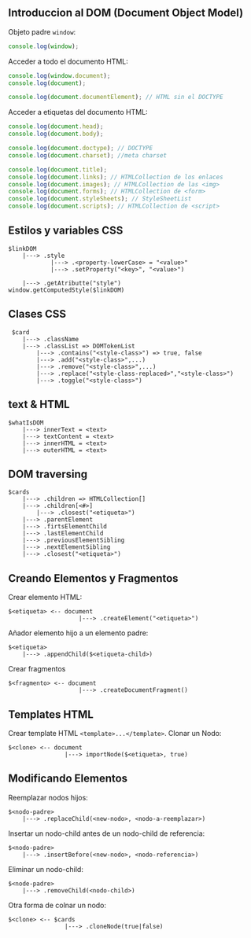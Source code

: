 ## Introduccion al DOM (Document Object Model)
Objeto padre `window`:
```javascript
console.log(window);
```
Acceder a todo el documento HTML:
```javascript
console.log(window.document);
console.log(document);

console.log(document.documentElement); // HTML sin el DOCTYPE
```
Acceder a etiquetas del documento HTML:
```javascript
console.log(document.head);
console.log(document.body);

console.log(document.doctype); // DOCTYPE 
console.log(document.charset); //meta charset 

console.log(document.title);
console.log(document.links); // HTMLCollection de los enlaces
console.log(document.images); // HTMLCollection de las <img>
console.log(document.forms); // HTMLCollection de <form>
console.log(document.styleSheets); // StyleSheetList
console.log(document.scripts); // HTMLCollection de <script>
```




## Estilos y variables CSS
```
$linkDOM
    |---> .style
            |---> .<property-lowerCase> = "<value>"
            |---> .setProperty("<key>", "<value>")

    |---> .getAtributte("style")
window.getComputedStyle($linkDOM)
```
## Clases CSS
```
 $card
    |---> .className 
    |---> .classList => DOMTokenList
        |---> .contains("<style-class>") => true, false
        |---> .add("<style-class>",...)
        |---> .remove("<style-class>",...)
        |---> .replace("<style-class-replaced>","<style-class>")
        |---> .toggle("<style-class>")
```
## text & HTML
```
$whatIsDOM
    |---> innerText = <text>
    |---> textContent = <text>
    |---> innerHTML = <text>
    |---> outerHTML = <text>

```
## DOM traversing
```
$cards
    |---> .children => HTMLCollection[]
    |---> .children[<#>]
        |---> .closest("<etiqueta>")
    |---> .parentElement
    |---> .firtsElementChild
    |---> .lastElementChild
    |---> .previousElementSibling
    |---> .nextElementSibling
    |---> .closest("<etiqueta>")

```
## Creando Elementos y Fragmentos
Crear elemento HTML:
```
$<etiqueta> <-- document
                    |---> .createElement("<etiqueta>")
```
Añador elemento hijo a un elemento padre:
```
$<etiqueta>
    |---> .appendChild($<etiqueta-child>)
```
Crear fragmentos
```
$<fragmento> <-- document
                    |---> .createDocumentFragment()
```
## Templates HTML
Crear template HTML `<template>...</template>`.
Clonar un Nodo:
```
$<clone> <-- document
                |---> importNode($<etiqueta>, true)
```
## Modificando Elementos
Reemplazar nodos hijos:
```
$<nodo-padre>
    |---> .replaceChild(<new-nodo>, <nodo-a-reemplazar>)
```
Insertar un nodo-child antes de un nodo-child de referencia:
```
$<nodo-padre>
    |---> .insertBefore(<new-nodo>, <nodo-referencia>)
```
Eliminar un nodo-child:
```
$<node-padre>
    |---> .removeChild(<nodo-child>)
```
Otra forma de colnar un nodo:
```
$<clone> <-- $cards
                |---> .cloneNode(true|false)
```





















